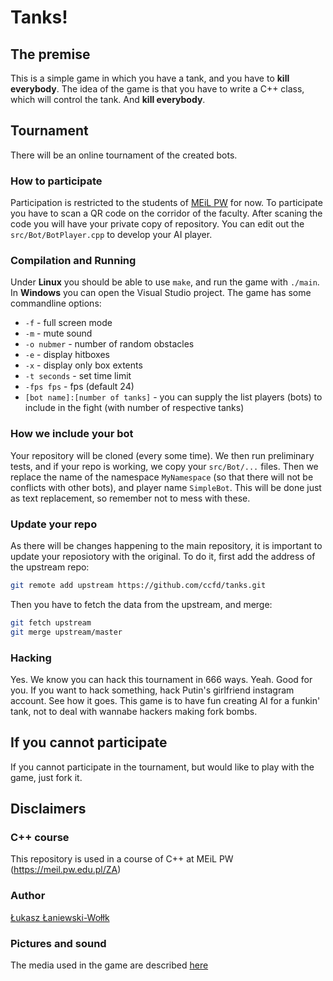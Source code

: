 # Tanks!

## The premise
This is a simple game in which you have a tank, and you have to **kill everybody**. The idea of the game is that you have to write a C++ class, which will control the tank. And **kill everybody**.

## Tournament
There will be an online tournament of the created bots.

### How to participate
Participation is restricted to the students of [MEiL PW](https://meil.pw.edu.pl/) for now.
To participate you have to scan a QR code on the corridor of the faculty.
After scaning the code you will have your private copy of repository.
You can edit out the `src/Bot/BotPlayer.cpp` to develop your AI player.

### Compilation and Running

Under **Linux** you should be able to use `make`, and run the game with `./main`.
In **Windows** you can open the Visual Studio project.
The game has some commandline options:

- `-f` - full screen mode
- `-m` - mute sound
- `-o nubmer` - number of random obstacles
- `-e` - display hitboxes
- `-x` - display only box extents
- `-t seconds` - set time limit
- `-fps fps` - fps (default 24)
- `[bot name]:[number of tanks]` - you can supply the list players (bots) to include in the fight (with number of respective tanks)

### How we include your bot
Your repository will be cloned (every some time).
We then run preliminary tests, and if your repo is working, we copy your `src/Bot/...` files.
Then we replace the name of the namespace `MyNamespace` (so that there will not be conflicts with other bots), and player name `SimpleBot`.
This will be done just as text replacement, so remember not to mess with these.

### Update your repo
As there will be changes happening to the main repository, it is important to update your reposiotory with the original.
To do it, first add the address of the upstream repo:
```bash
git remote add upstream https://github.com/ccfd/tanks.git
```
Then you have to fetch the data from the upstream, and merge:
```bash
git fetch upstream
git merge upstream/master
```

### Hacking
Yes.
We know you can hack this tournament in 666 ways. Yeah. Good for you.
If you want to hack something, hack Putin's girlfriend instagram account.
See how it goes. This game is to have fun creating AI for a funkin' tank,
not to deal with wannabe hackers making fork bombs.

## If you cannot participate
If you cannot participate in the tournament, but would like to play with the game, just fork it.

## Disclaimers

### C++ course
This repository is used in a course of C++ at MEiL PW (https://meil.pw.edu.pl/ZA)

### Author
[Łukasz Łaniewski-Wołłk](https://github.com/llaniewski/)

### Pictures and sound
The media used in the game are described [here](media/README.md)

